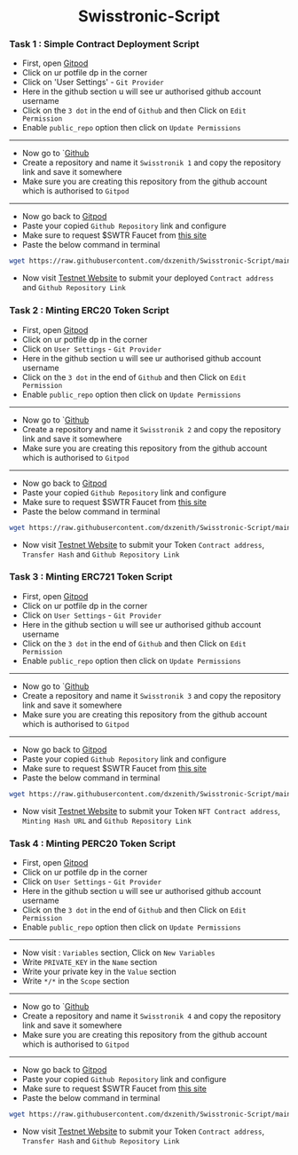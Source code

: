 <h1 align="center"> Swisstronic-Script </h1>

### Task 1 : Simple Contract Deployment Script
- First, open [Gitpod](https://gitpod.io/workspaces)
- Click on ur potfile dp in the corner
- Click on 'User Settings' - `Git Provider`
- Here in the github section u will see ur authorised github account username
- Click on the `3 dot` in the end of `Github` and then Click on `Edit Permission`
- Enable `public_repo` option then click on `Update Permissions`
---
- Now go to `[Github](https://github.com/)
- Create a repository and name it `Swisstronik 1` and copy the repository link and save it somewhere
- Make sure you are creating this repository from the github account which is authorised to `Gitpod`
---
- Now go back to [Gitpod](https://gitpod.io/workspaces)
- Paste your copied `Github Repository` link and configure
- Make sure to request $SWTR Faucet from [this site](https://faucet.testnet.swisstronik.com/)
- Paste the below command in terminal
```bash
wget https://raw.githubusercontent.com/dxzenith/Swisstronic-Script/main/simple-contract.sh && chmod +x simple-contract.sh && ./simple-contract.sh
```
- Now visit [Testnet Website](https://www.swisstronik.com/testnet2/dashboard) to submit your deployed `Contract address` and `Github Repository Link`
### Task 2 : Minting ERC20 Token Script
- First, open [Gitpod](https://gitpod.io/workspaces)
- Click on ur potfile dp in the corner
- Click on `User Settings` - `Git Provider`
- Here in the github section u will see ur authorised github account username
- Click on the `3 dot` in the end of `Github` and then Click on `Edit Permission`
- Enable `public_repo` option then click on `Update Permissions`
---
- Now go to `[Github](https://github.com/)
- Create a repository and name it `Swisstronik 2` and copy the repository link and save it somewhere
- Make sure you are creating this repository from the github account which is authorised to `Gitpod`
---
- Now go back to [Gitpod](https://gitpod.io/workspaces)
- Paste your copied `Github Repository` link and configure
- Make sure to request $SWTR Faucet from [this site](https://faucet.testnet.swisstronik.com/)
- Paste the below command in terminal
```bash
wget https://raw.githubusercontent.com/dxzenith/Swisstronic-Script/main/erc20-token.sh && chmod +x erc20-token.sh && ./erc20-token.sh
```
- Now visit [Testnet Website](https://www.swisstronik.com/testnet2/dashboard) to submit your Token `Contract address`, `Transfer Hash` and `Github Repository Link`
### Task 3 : Minting ERC721 Token Script
- First, open [Gitpod](https://gitpod.io/workspaces)
- Click on ur potfile dp in the corner
- Click on `User Settings` - `Git Provider`
- Here in the github section u will see ur authorised github account username
- Click on the `3 dot` in the end of `Github` and then Click on `Edit Permission`
- Enable `public_repo` option then click on `Update Permissions`
---
- Now go to `[Github](https://github.com/)
- Create a repository and name it `Swisstronik 3` and copy the repository link and save it somewhere
- Make sure you are creating this repository from the github account which is authorised to `Gitpod`
---
- Now go back to [Gitpod](https://gitpod.io/workspaces)
- Paste your copied `Github Repository` link and configure
- Make sure to request $SWTR Faucet from [this site](https://faucet.testnet.swisstronik.com/)
- Paste the below command in terminal
```bash
wget https://raw.githubusercontent.com/dxzenith/Swisstronic-Script/main/erc721-nft.sh && chmod +x erc721-nft.sh && ./erc721-nft.sh
```
- Now visit [Testnet Website](https://www.swisstronik.com/testnet2/dashboard) to submit your Token `NFT Contract address`, `Minting Hash URL` and `Github Repository Link`
### Task 4 : Minting PERC20 Token Script
- First, open [Gitpod](https://gitpod.io/workspaces)
- Click on ur potfile dp in the corner
- Click on `User Settings` - `Git Provider`
- Here in the github section u will see ur authorised github account username
- Click on the `3 dot` in the end of `Github` and then Click on `Edit Permission`
- Enable `public_repo` option then click on `Update Permissions`
---
- Now visit : `Variables` section, Click on `New Variables`
- Write `PRIVATE_KEY` in the `Name` section
- Write your private key in the `Value` section
- Write `*/*` in the `Scope` section
---
- Now go to `[Github](https://github.com/)
- Create a repository and name it `Swisstronik 4` and copy the repository link and save it somewhere
- Make sure you are creating this repository from the github account which is authorised to `Gitpod`
---
- Now go back to [Gitpod](https://gitpod.io/workspaces)
- Paste your copied `Github Repository` link and configure
- Make sure to request $SWTR Faucet from [this site](https://faucet.testnet.swisstronik.com/)
- Paste the below command in terminal
```bash
wget https://raw.githubusercontent.com/dxzenith/Swisstronic-Script/main/perc20.sh && chmod +x perc20.sh && ./perc20.sh
```
- Now visit [Testnet Website](https://www.swisstronik.com/testnet2/dashboard) to submit your Token `Contract address`, `Transfer Hash` and `Github Repository Link`
